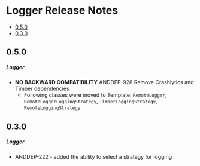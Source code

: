 # Logger Release Notes

- [0.5.0](#050)
- [0.3.0](#030)

## 0.5.0
##### Logger
* **NO BACKWARD COMPATIBILITY** ANDDEP-928 Remove Crashlytics and Timber
  dependencies
  * Following classes were moved to Template: `RemoteLogger`,
    `RemoteLoggerLoggingStrategy`, `TimberLoggingStrategy`,
    `RemoteLoggingStrategy`
## 0.3.0
##### Logger
* ANDDEP-222 - added the ability to select a strategy for logging